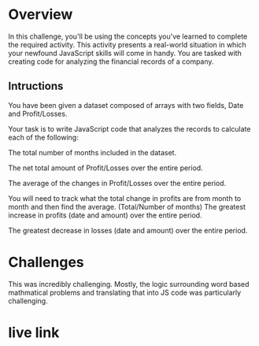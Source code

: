 # Overview
In this challenge, you'll be using the concepts you've learned to complete the required activity. This activity presents a real-world situation in which your newfound JavaScript skills will come in handy. You are tasked with creating code for analyzing the financial records of a company.

## Intructions
You have been given a dataset composed of arrays with two fields, Date and Profit/Losses.

Your task is to write JavaScript code that analyzes the records to calculate each of the following:

The total number of months included in the dataset.

The net total amount of Profit/Losses over the entire period.

The average of the changes in Profit/Losses over the entire period.

You will need to track what the total change in profits are from month to month and then find the average.
(Total/Number of months)
The greatest increase in profits (date and amount) over the entire period.

The greatest decrease in losses (date and amount) over the entire period.

# Challenges

This was incredibly challenging. Mostly, the logic surrounding word based mathmatical problems and translating that into JS code was particularly challenging.

# live link
